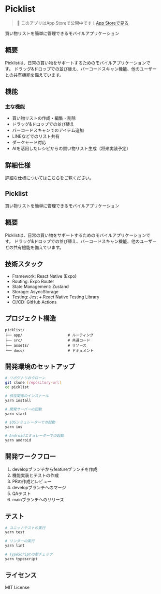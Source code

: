 # Picklist

> 📱 このアプリはApp Storeで公開中です！[App Storeで見る](https://apps.apple.com/jp/app/%E3%83%94%E3%83%83%E3%82%AF%E3%83%AA%E3%82%B9%E3%83%88-%E5%86%99%E7%9C%9F%E3%81%A8%E3%82%AB%E3%83%86%E3%82%B4%E3%83%AA%E3%81%A7%E7%AE%A1%E7%90%86%E3%81%A7%E3%81%8D%E3%82%8B%E8%B2%B7%E3%81%84%E7%89%A9%E3%83%AA%E3%82%B9%E3%83%88/id6745702310)

買い物リストを簡単に管理できるモバイルアプリケーション

## 概要

Picklistは、日常の買い物をサポートするためのモバイルアプリケーションです。
ドラッグ&ドロップでの並び替え、バーコードスキャン機能、他のユーザーとの共有機能を備えています。

## 機能

### 主な機能
- 買い物リストの作成・編集・削除
- ドラッグ&ドロップでの並び替え
- バーコードスキャンでのアイテム追加
- LINEなどでのリスト共有
- ダークモード対応
- AIを活用したレシピからの買い物リスト生成（将来実装予定）

## 詳細仕様
詳細な仕様については[こちら](docs/specifications.md)をご覧ください。

## Picklist

買い物リストを簡単に管理できるモバイルアプリケーション

## 概要

Picklistは、日常の買い物をサポートするためのモバイルアプリケーションです。
ドラッグ&ドロップでの並び替え、バーコードスキャン機能、他のユーザーとの共有機能を備えています。

## 技術スタック

- Framework: React Native (Expo)
- Routing: Expo Router
- State Management: Zustand
- Storage: AsyncStorage
- Testing: Jest + React Native Testing Library
- CI/CD: GitHub Actions

## プロジェクト構造

```
picklist/
├── app/                     # ルーティング
├── src/                     # 共通コード
├── assets/                  # リソース
└── docs/                    # ドキュメント
```

## 開発環境のセットアップ

```bash
# リポジトリのクローン
git clone [repository-url]
cd picklist

# 依存関係のインストール
yarn install

# 開発サーバーの起動
yarn start

# iOSシミュレーターでの起動
yarn ios

# Androidエミュレーターでの起動
yarn android
```

## 開発ワークフロー

1. developブランチからfeatureブランチを作成
2. 機能実装とテストの作成
3. PRの作成とレビュー
4. developブランチへのマージ
5. QAテスト
6. mainブランチへのリリース

## テスト

```bash
# ユニットテストの実行
yarn test

# リンターの実行
yarn lint

# TypeScriptの型チェック
yarn typescript
```

## ライセンス

MIT License